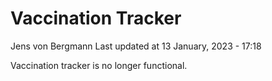 Vaccination Tracker
================
Jens von Bergmann
Last updated at 13 January, 2023 - 17:18

Vaccination tracker is no longer functional.
